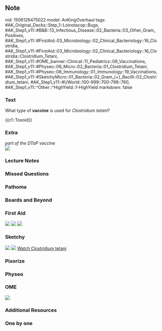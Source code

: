 ## Note
nid: 1506126475022
model: AnKingOverhaul
tags: #AK_Original_Decks::Step_1::Lolnotacop::Bugs, #AK_Step1_v11::#B&B::13_Infectious_Disease::02_Bacteria::03_Other_Gram_Positives, #AK_Step1_v11::#FirstAid::03_Microbiology::02_Clinical_Bacteriology::16_Clostridia, #AK_Step1_v11::#FirstAid::03_Microbiology::02_Clinical_Bacteriology::16_Clostridia::Clostridium_Tetani, #AK_Step1_v11::#OME_banner::Clinical::11_Pediatrics::08_Vaccinations, #AK_Step1_v11::#Physeo::06_Micro::02_Bacteria::01_Clostridium_Tetani, #AK_Step1_v11::#Physeo::08_Immunology::01_Immunology::19_Vaccinations, #AK_Step1_v11::#SketchyMicro::01_Bacteria::02_Gram_(+)_Bacilli::02_Clostridium_tetani, #AK_Step1_v11::#UWorld::100-999::700-799::760, #AK_Step1_v11::^Other::^HighYield::1-HighYield
markdown: false

### Text
What type of <b>vaccine</b> is used for <i>Clostridium tetani</i>?
<div>
  {{c1::Toxoid}}
</div>

### Extra
<div>
  <i>part of the DTaP vaccine</i>
</div><i><img src="paste-142442590372308.jpg"></i>

### Lecture Notes


### Missed Questions


### Pathoma


### Boards and Beyond


### First Aid
<img src="tmp9_6wop76.png"> <img src=
"paste-474bd56299e4b2dc4bf1535afec07f2b460480b2.jpg"> <img src=
"tmpktocov0k.png">

### Sketchy
<img src="paste-491009251213313.jpg"> <img src=
"Screen%20Shot%202019-09-26%20at%208.14.34%20AM.png"> <a href=
"https://dashboard.sketchy.com/study/medical/courses/medical-microbiology/units/medical-microbiology-bacteria/videos/medical-microbiology-bacteria-gram-positive-bacilli-clostridium-tetani?utm_source=anki&utm_medium=partnership&utm_campaign=february_update&utm_content=medical">
Watch Clostridium tetani</a>

### Pixorize


### Physeo


### OME
<div class="ome-widget">
  <a href=
  "https://onlinemeded.org/spa/pediatrics/vaccinations/acquire?ref=anki">
  <img src="_OME_AnkiFlashcards_Lesson_6.png"></a>
</div>

### Additional Resources


### One by one

